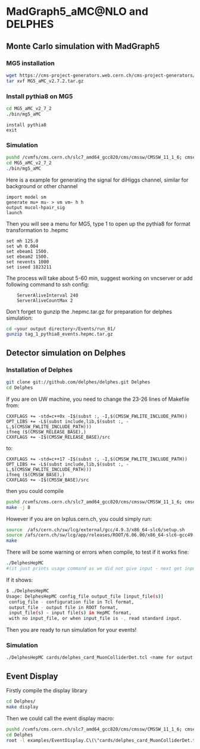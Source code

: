# MadGraph5_aMC@NLO and DELPHES
## Monte Carlo simulation with MadGraph5
### MG5 installation
```bash
wget https://cms-project-generators.web.cern.ch/cms-project-generators/MG5_aMC_v2.7.2.tar.gz
tar xvf MG5_aMC_v2.7.2.tar.gz
```
### Install pythia8 on MG5
```bash
cd MG5_aMC_v2_7_2
./bin/mg5_aMC
```

```MG5
install pythia8
exit
```
### Simulation
```bash
pushd /cvmfs/cms.cern.ch/slc7_amd64_gcc820/cms/cmssw/CMSSW_11_1_6; cmsenv;popd
cd MG5_aMC_v2_7_2
./bin/mg5_aMC
```
Here is a example for generating the signal for diHiggs channel, similar for background or other channel 
```MG5
import model sm
generate mu+ mu- > vm vm~ h h
output mucol-hpair_sig
launch
```
Then you will see a menu for MG5, type 1 to open up the pythia8 for format transformation to .hepmc
```MG5
set mh 125.0
set wh 0.004
set ebeam1 1500.
set ebeam2 1500.
set nevents 1000
set iseed 1823211
```
The process will take about 5-60 min, suggest working on vncserver or add following command to ssh config:
```config
    ServerAliveInterval 240
    ServerAliveCountMax 2
```
Don't forget to gunzip the .hepmc.tar.gz for preparation for delphes simulation:
```bash 
cd <your output directory>/Events/run_01/
gunzip tag_1_pythia8_events.hepmc.tar.gz
```
## Detector simulation on Delphes
### Installation of Delphes
```bash
git clone git://github.com/delphes/delphes.git Delphes
cd Delphes
```
If you are on UW machine, you need to change the 23-26 lines of Makefile from:
```
CXXFLAGS += -std=c++0x -I$(subst :, -I,$(CMSSW_FWLITE_INCLUDE_PATH))
OPT_LIBS += -L$(subst include,lib,$(subst :, -L,$(CMSSW_FWLITE_INCLUDE_PATH)))
ifneq ($(CMSSW_RELEASE_BASE),)
CXXFLAGS += -I$(CMSSW_RELEASE_BASE)/src
```
to:
```
CXXFLAGS += -std=c++17 -I$(subst :, -I,$(CMSSW_FWLITE_INCLUDE_PATH))
OPT_LIBS += -L$(subst include,lib,$(subst :, -L,$(CMSSW_FWLITE_INCLUDE_PATH)))
ifneq ($(CMSSW_BASE),)
CXXFLAGS += -I$(CMSSW_BASE)/src
```
then you could compile
```bash
pushd /cvmfs/cms.cern.ch/slc7_amd64_gcc820/cms/cmssw/CMSSW_11_1_6; cmsenv;popd
make -j 8
```
However if you are on lxplus.cern.ch, you could simply run:
```bash
source  /afs/cern.ch/sw/lcg/external/gcc/4.9.3/x86_64-slc6/setup.sh
source /afs/cern.ch/sw/lcg/app/releases/ROOT/6.06.00/x86_64-slc6-gcc49-opt/root/bin/thisroot.sh
make
```
There will be some warning or errors when compile, to test if it works fine:
```bash
./DelphesHepMC
#(it just prints usage command as we did not give input - next get input and use)
```
If it shows:
```bash
$ ./DelphesHepMC
Usage: DelphesHepMC config_file output_file [input_file(s)]
 config_file - configuration file in Tcl format,
 output_file - output file in ROOT format,
 input_file(s) - input file(s) in HepMC format,
 with no input_file, or when input_file is -, read standard input.
```
Then you are ready to run simulation for your events!
### Simulation
```bash
./DelphesHepMC cards/delphes_card_MuonColliderDet.tcl <name for output root file>.root ~/MG5_aMC_v2_7_2/<your output directory>/Events/run_01/tag_1_pythia8_events.hepmc
```
## Event Display
Firstly compile the display library
```bash
cd Delphes/
make display
```
Then we could call the event display macro:
```bash
pushd /cvmfs/cms.cern.ch/slc7_amd64_gcc820/cms/cmssw/CMSSW_11_1_6; cmsenv;popd
cd Delphes
root -l examples/EventDisplay.C\(\"cards/delphes_card_MuonColliderDet.tcl\"\,\"delphes_dhiggs_sig.root\"\)
